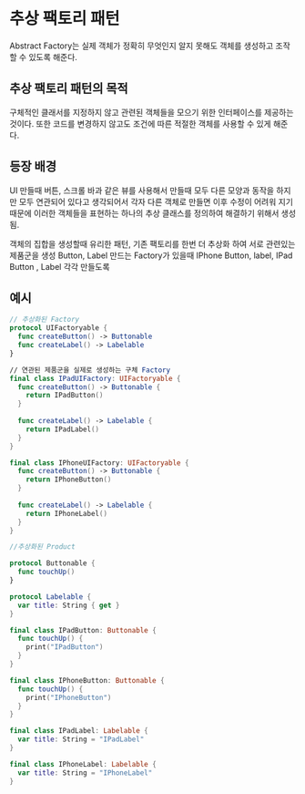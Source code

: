 # 추상 팩토리 패턴
Abstract Factory는 실제 객체가 정확히 무엇인지 알지 못해도 객체를 생성하고 조작할 수 있도록 해준다.

## 추상 팩토리 패턴의 목적
구체적인 클래서를 지정하지 않고 관련된 객체들을 모으기 위한 인터페이스를 제공하는 것이다.
또한 코드를 변경하지 않고도 조건에 따른 적절한 객체를 사용할 수 있게 해준다.

## 등장 배경
UI 만들때 버튼, 스크롤 바과 같은 뷰를 사용해서 만들때 모두 다른 모양과 동작을 하지만 모두 연관되어 있다고 생각되어서 각자 다른 객체로 만들면 이후 수정이 어려워 지기 때문에 이러한 객체들을 표현하는 하나의 추상 클래스를 정의하여 해결하기 위해서 생성됨.

객체의 집합을 생성할때 유리한 패턴, 기존 팩토리를 한번 더 추상화 하여 서로 관련있는 제품군을 생성
Button, Label 만드는 Factory가 있을때 IPhone Button, label, IPad Button , Label 각각 만들도록



## 예시
```swift
// 추상화된 Factory
protocol UIFactoryable {
  func createButton() -> Buttonable
  func createLabel() -> Labelable
}

// 연관된 제품군을 실제로 생성하는 구체 Factory
final class IPadUIFactory: UIFactoryable {
  func createButton() -> Buttonable {
    return IPadButton()
  }
  
  func createLabel() -> Labelable {
    return IPadLabel()
  }
}

final class IPhoneUIFactory: UIFactoryable {
  func createButton() -> Buttonable {
    return IPhoneButton()
  }
  
  func createLabel() -> Labelable {
    return IPhoneLabel()
  }
}
```

```swift
//추상화된 Product

protocol Buttonable {
  func touchUp()
}

protocol Labelable {
  var title: String { get }
}

final class IPadButton: Buttonable {
  func touchUp() {
    print("IPadButton")
  }
}

final class IPhoneButton: Buttonable {
  func touchUp() {
    print("IPhoneButton")
  }
}

final class IPadLabel: Labelable {
  var title: String = "IPadLabel"
}

final class IPhoneLabel: Labelable {
  var title: String = "IPhoneLabel"
}
```
